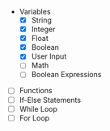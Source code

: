 + Variables
  - [x] String
  - [x] Integer
  - [x] Float
  - [x] Boolean
  - [x] User Input
  - [ ] Math
  - [ ] Boolean Expressions

- [ ] Functions
- [ ] If-Else Statements
- [ ] While Loop
- [ ] For Loop
